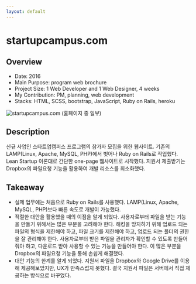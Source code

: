 ```yaml
---
layout: default
---
```


# startupcampus.com

## Overview

* Date: 2016
* Main Purpose: program web brochure
* Project Size: 1 Web Developer and 1 Web Designer, 4 weeks
* My Contribution: PM, planning, web development
* Stacks: HTML, SCSS, bootstrap, JavaScript, Ruby on Rails, heroku

![startupcampus.com]({{"/assets/img/project/2016_startupcampus_com.jpg"}})
(홈페이지 중 일부)

## Description

신규 사업인 스타트업캠퍼스 프로그램의 참가자 모집을 위한 웹사이트. 
기존의 LAMP(Linux, Apache, MySQL, PHP)에서 벗어나 Ruby on Rails로 작업했다. 
Lean Startup 이론대로 간단한 one-page 웹사이트로 시작했다. 
지원서 제출받기는 Dropbox의 파일요청 기능을 활용하여 개발 리소스를 최소화했다. 

## Takeaway

* 실제 업무에는 처음으로 Ruby on Rails를 사용했다. 
LAMP(Linux, Apache, MySQL, PHP)보다 빠른 속도로 개발이 가능했다. 
* 적절한 대안을 활용했을 때의 이점을 알게 되었다. 
사용자로부터 파일을 받는 기능을 만들기 위해서는 많은 부분을 고려해야 한다. 
해킹을 방지하기 위해 업로드 되는 파일의 형식을 제한해야 하고, 파일 크기를 제한해야 하고, 업로드 되는 폴더의 권한을 잘 관리해야 한다. 
사용자로부터 받은 파일을 관리자가 확인할 수 있도록 만들어줘야 하고, 다운로드 받아 사용할 수 있는 기능을 만들어야 한다. 
이 많은 부분을 Dropbox의 파일요청 기능을 통해 손쉽게 해결했다. 
* 대안 기능의 한계를 알게 되었다. 
지원서 파일을 Dropbox와 Google Drive를 이용해 제공해보았지만, UX가 만족스럽지 못했다. 
결국 지원서 파일은 서버에서 직접 제공하는 방식으로 바꾸었다. 